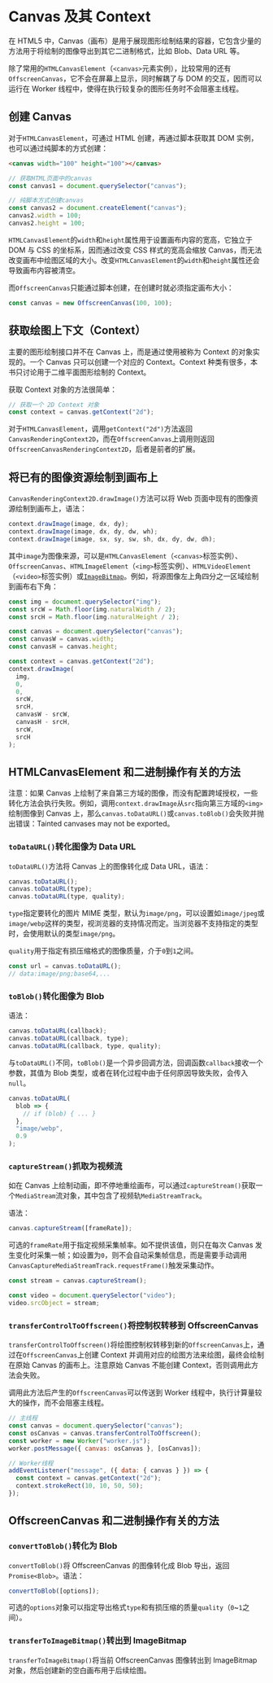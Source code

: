 # Canvas 及其 Context

在 HTML5 中，Canvas（画布）是用于展现图形绘制结果的容器，它包含少量的方法用于将绘制的图像导出到其它二进制格式，比如 Blob、Data URL 等。

除了常用的`HTMLCanvasElement`（`<canvas>`元素实例），比较常用的还有`OffscreenCanvas`，它不会在屏幕上显示，同时解耦了与 DOM 的交互，因而可以运行在 Worker 线程中，使得在执行较复杂的图形任务时不会阻塞主线程。

## 创建 Canvas

对于`HTMLCanvasElement`，可通过 HTML 创建，再通过脚本获取其 DOM 实例，也可以通过纯脚本的方式创建：

```html
<canvas width="100" height="100"></canvas>
```

```javascript
// 获取HTML页面中的canvas
const canvas1 = document.querySelector("canvas");

// 纯脚本方式创建canvas
const canvas2 = document.createElement("canvas");
canvas2.width = 100;
canvas2.height = 100;
```

`HTMLCanvasElement`的`width`和`height`属性用于设置画布内容的宽高，它独立于 DOM 与 CSS 的坐标系，因而通过改变 CSS 样式的宽高会缩放 Canvas，而无法改变画布中绘图区域的大小。改变`HTMLCanvasElement`的`width`和`height`属性还会导致画布内容被清空。

而`OffscreenCanvas`只能通过脚本创建，在创建时就必须指定画布大小：

```javascript
const canvas = new OffscreenCanvas(100, 100);
```

## 获取绘图上下文（Context）

主要的图形绘制接口并不在 Canvas 上，而是通过使用被称为 Context 的对象实现的。一个 Canvas 只可以创建一个对应的 Context。Context 种类有很多，本书只讨论用于二维平面图形绘制的 Context。

获取 Context 对象的方法很简单：

```javascript
// 获取一个 2D Context 对象
const context = canvas.getContext("2d");
```

对于`HTMLCanvasElement`，调用`getContext("2d")`方法返回`CanvasRenderingContext2D`，而在`OffscreenCanvas`上调用则返回`OffscreenCanvasRenderingContext2D`，后者是前者的扩展。

## 将已有的图像资源绘制到画布上

`CanvasRenderingContext2D.drawImage()`方法可以将 Web 页面中现有的图像资源绘制到画布上，语法：

```javascript
context.drawImage(image, dx, dy);
context.drawImage(image, dx, dy, dw, wh);
context.drawImage(image, sx, sy, sw, sh, dx, dy, dw, dh);
```

其中`image`为图像来源，可以是`HTMLCanvasElement`（`<canvas>`标签实例）、`OffscreenCanvas`、`HTMLImageElement`（`<img>`标签实例）、`HTMLVideoElement`（`<video>`标签实例）或[`ImageBitmap`](image-bitmap.md)。例如，将源图像左上角四分之一区域绘制到画布右下角：

```javascript
const img = document.querySelector("img");
const srcW = Math.floor(img.naturalWidth / 2);
const srcH = Math.floor(img.naturalHeight / 2);

const canvas = document.querySelector("canvas");
const canvasW = canvas.width;
const canvasH = canvas.height;

const context = canvas.getContext("2d");
context.drawImage(
  img,
  0,
  0,
  srcW,
  srcH,
  canvasW - srcW,
  canvasH - srcH,
  srcW,
  srcH
);
```

## HTMLCanvasElement 和二进制操作有关的方法

注意：如果 Canvas 上绘制了来自第三方域的图像，而没有配置跨域授权，一些转化方法会执行失败。例如，调用`context.drawImage`从`src`指向第三方域的`<img>`绘制图像到 Canvas 上，那么`canvas.toDataURL()`或`canvas.toBlob()`会失败并抛出错误：Tainted canvases may not be exported。

### `toDataURL()`转化图像为 Data URL

`toDataURL()`方法将 Canvas 上的图像转化成 Data URL，语法：

```javascript
canvas.toDataURL();
canvas.toDataURL(type);
canvas.toDataURL(type, quality);
```

`type`指定要转化的图片 MIME 类型，默认为`image/png`，可以设置如`image/jpeg`或`image/webp`这样的类型，视浏览器的支持情况而定。当浏览器不支持指定的类型时，会使用默认的类型`image/png`。

`quality`用于指定有损压缩格式的图像质量，介于`0`到`1`之间。

```javascript
const url = canvas.toDataURL();
// data:image/png;base64,...
```

### `toBlob()`转化图像为 Blob

语法：

```javascript
canvas.toDataURL(callback);
canvas.toDataURL(callback, type);
canvas.toDataURL(callback, type, quality);
```

与`toDataURL()`不同，`toBlob()`是一个异步回调方法，回调函数`callback`接收一个参数，其值为 Blob 类型，或者在转化过程中由于任何原因导致失败，会传入`null`。

```javascript
canvas.toDataURL(
  blob => {
    // if (blob) { ... }
  },
  "image/webp",
  0.9
);
```

### `captureStream()`抓取为视频流

如在 Canvas 上绘制动画，即不停地重绘画布，可以通过`captureStream()`获取一个`MediaStream`流对象，其中包含了视频轨`MediaStreamTrack`。

语法：

```javascript
canvas.captureStream([frameRate]);
```

可选的`frameRate`用于指定视频采集帧率。如不提供该值，则只在每次 Canvas 发生变化时采集一帧；如设置为`0`，则不会自动采集帧信息，而是需要手动调用`CanvasCaptureMediaStreamTrack.requestFrame()`触发采集动作。

```javascript
const stream = canvas.captureStream();

const video = document.querySelector("video");
video.srcObject = stream;
```

### `transferControlToOffscreen()`将控制权转移到 OffscreenCanvas

`transferControlToOffscreen()`将绘图控制权转移到新的`OffscreenCanvas`上，通过在`OffscreenCanvas`上创建 Context 并调用对应的绘图方法来绘图，最终会绘制在原始 Canvas 的画布上。注意原始 Canvas 不能创建 Context，否则调用此方法会失败。

调用此方法后产生的`OffscreenCanvas`可以传送到 Worker 线程中，执行计算量较大的操作，而不会阻塞主线程。

```javascript
// 主线程
const canvas = document.querySelector("canvas");
const osCanvas = canvas.transferControlToOffscreen();
const worker = new Worker("worker.js");
worker.postMessage({ canvas: osCanvas }, [osCanvas]);
```

```javascript
// Worker线程
addEventListener("message", ({ data: { canvas } }) => {
  const context = canvas.getContext("2d");
  context.strokeRect(10, 10, 50, 50);
});
```

## OffscreenCanvas 和二进制操作有关的方法

### `convertToBlob()`转化为 Blob

`convertToBlob()`将 OffscreenCanvas 的图像转化成 Blob 导出，返回`Promise<Blob>`。语法：

```javascript
convertToBlob([options]);
```

可选的`options`对象可以指定导出格式`type`和有损压缩的质量`quality`（`0`~`1`之间）。

### `transferToImageBitmap()`转出到 ImageBitmap

`transferToImageBitmap()`将当前 OffscreenCanvas 图像转出到 ImageBitmap 对象，然后创建新的空白画布用于后续绘图。

